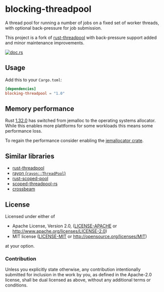 # blocking-threadpool

A thread pool for running a number of jobs on a fixed set of worker threads,
with optional back-pressure for job submission.

This project is a fork of
[rust-threadpool](https://github.com/rust-threadpool/rust-threadpool) with
back-pressure support added and minor maintenance improvements.

[![doc.rs](https://docs.rs/blocking-threadpool/badge.svg)](https://docs.rs/blocking-threadpool)

## Usage

Add this to your `Cargo.toml`:

```toml
[dependencies]
blocking-threadpool = "1.0"
```

## Memory performance

Rust [1.32.0](https://blog.rust-lang.org/2019/01/17/Rust-1.32.0.html) has switched from jemalloc to the operating systems allocator.
While this enables more plattforms for some workloads this means some performance loss.

To regain the performance consider enabling the [jemallocator crate](https://crates.io/crates/jemallocator).

## Similar libraries

* [rust-threadpool](https://github.com/rust-threadpool/rust-threadpool)
* [rayon (`rayon::ThreadPool`)](https://docs.rs/rayon/*/rayon/struct.ThreadPool.html)
* [rust-scoped-pool](http://github.com/reem/rust-scoped-pool)
* [scoped-threadpool-rs](https://github.com/Kimundi/scoped-threadpool-rs)
* [crossbeam](https://github.com/aturon/crossbeam)

## License

Licensed under either of

 * Apache License, Version 2.0, ([LICENSE-APACHE](LICENSE-APACHE) or http://www.apache.org/licenses/LICENSE-2.0)
 * MIT license ([LICENSE-MIT](LICENSE-MIT) or http://opensource.org/licenses/MIT)

at your option.

### Contribution

Unless you explicitly state otherwise, any contribution intentionally
submitted for inclusion in the work by you, as defined in the Apache-2.0
license, shall be dual licensed as above, without any additional terms or
conditions.
